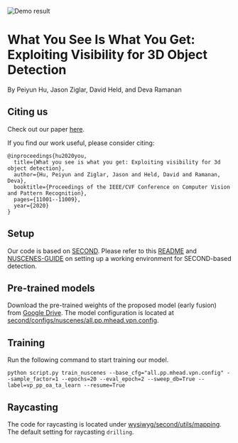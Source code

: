 ![Demo result](https://raw.githubusercontent.com/peiyunh/wysiwyg/master/demo.jpg)

# What You See Is What You Get: Exploiting Visibility for 3D Object Detection
By Peiyun Hu, Jason Ziglar, David Held, and Deva Ramanan

## Citing us
Check out our paper [here](http://openaccess.thecvf.com/content_CVPR_2020/papers/Hu_What_You_See_is_What_You_Get_Exploiting_Visibility_for_CVPR_2020_paper.pdf). 

If you find our work useful, please consider citing:
```
@inproceedings{hu2020you,
  title={What you see is what you get: Exploiting visibility for 3d object detection},
  author={Hu, Peiyun and Ziglar, Jason and Held, David and Ramanan, Deva},
  booktitle={Proceedings of the IEEE/CVF Conference on Computer Vision and Pattern Recognition},
  pages={11001--11009},
  year={2020}
}
```

## Setup
Our code is based on [SECOND](https://github.com/traveller59/second.pytorch). Please refer to this [README](https://github.com/traveller59/second.pytorch/blob/master/README.md) and [NUSCENES-GUIDE](https://github.com/traveller59/second.pytorch/blob/master/NUSCENES-GUIDE.md) on setting up a working environment for SECOND-based detection. 

## Pre-trained models
Download the pre-trained weights of the proposed model (early fusion) from [Google Drive](https://drive.google.com/file/d/1PeS6KCwi9JJlWG55MgEmNUHlgpkHeBHy/view?usp=sharing). The model configuration is located at [second/configs/nuscenes/all.pp.mhead.vpn.config](https://github.com/peiyunh/wysiwyg/blob/master/second/configs/nuscenes/all.pp.mhead.vpn.config). 

## Training
Run the following command to start training our model. 
```
python script.py train_nuscenes --base_cfg="all.pp.mhead.vpn.config" --sample_factor=1 --epochs=20 --eval_epoch=2 --sweep_db=True --label=vp_pp_oa_ta_learn --resume=True
```

## Raycasting
The code for raycasting is located under [wysiwyg/second/utils/mapping](https://github.com/peiyunh/wysiwyg/blob/master/second/utils/mapping/). The default setting for raycasting `drilling`.
